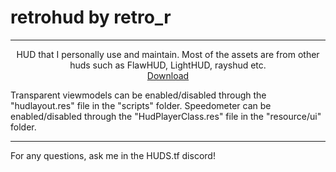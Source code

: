 # retrohud by retro_r
_______________________________________

<p align="center">
  <p align="center">
    HUD that I personally use and maintain. Most of the assets are from other huds such as FlawHUD, LightHUD, rayshud etc. 
    <br />
    <a href="https://codeload.github.com/retror69/retrohud/zip/refs/heads/main">Download</a>
  </p>
</p>



Transparent viewmodels can be enabled/disabled through the "hudlayout.res" file in the "scripts" folder.
Speedometer can be enabled/disabled through the "HudPlayerClass.res" file in the "resource/ui" folder.

_______________________________________

For any questions, ask me in the HUDS.tf discord!
